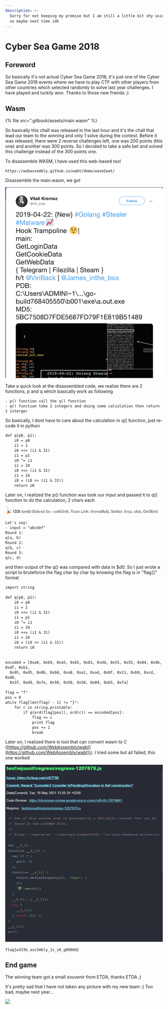 ```yaml
---
description: >-
  Sorry for not keeping my promise but I am still a little bit shy using German,
  so maybe next time idk
---
```


# Cyber Sea Game 2018

## Foreword

So basically it's not actual Cyber Sea Game 2018, it's just one of the Cyber Sea Game 2019 events where we have to play CTF with other players from other countries which selected randomly to solve last year challenges.  I have played and luckily won. Thanks to those new friends ;\)

## Wasm

{% file src=".gitbook/assets/main.wasm" %}

So basically this chall was released in the last hour and it's the chall that lead our team to the winning and only 1 solve during the contest. Before it was released, there were 2 reverse challenges left, one was 200 points \(this one\) and another was 300 points. So I decided to take a safe bet and solved this challenge instead of the 300 points one.

To disassemble WASM, I have used this web-based tool

```text
https://webassembly.github.io/wabt/demo/wasm2wat/
```

Disassemble the main.wasm, we got

![](.gitbook/assets/image%20%28141%29.png)

Take a quick look at the disassembled code, we realize there are 2 functions, p and q which basically work as following

```text
- p() function call the q() function
- q() function take 2 integers and doing some calculation then return 1 interger
```

So basically, I dont have to care about the calculation in q\(\) function, just re-code it in python

```text
def q(p0, p1):
	i0 = p0
	i1 = 1
	i0 <<= (i1 & 31)
	i1 = p1
	i0 ^= i1
	i1 = 24
	i0 <<= (i1 & 31)
	i1 = 24
	i0 = (i0 >> (i1 & 31))
	return i0
```

Later on, I realized the p\(\) function was took our input and passed it to q\(\) function to do the calculation, 2 chars each

![](.gitbook/assets/image%20%28187%29.png)

```text
Let's say:
- input = "abcdef"
Round 1:
q(a, b)
Round 2:
q(b, c)
Round 3:
q(c, d)
```

and then output of the q\(\) was compared with data in $d0. So I just wrote a script to bruteforce the flag char by char by knowing the flag is in "flag{}" format

```text
import string

def q(p0, p1):
	i0 = p0
	i1 = 1
	i0 <<= (i1 & 31)
	i1 = p1
	i0 ^= i1
	i1 = 24
	i0 <<= (i1 & 31)
	i1 = 24
	i0 = (i0 >> (i1 & 31))
	return i0


encoded = [0xa0, 0xb9, 0xa5, 0xb5, 0x81, 0xdd, 0x55, 0x55, 0x04, 0x9b, 0xdf, 0xb1, 
  0x95, 0xd5, 0x0b, 0xb8, 0xa8, 0xa1, 0xad, 0x8f, 0x11, 0xb9, 0xcd, 0xd6, 
  0x3f, 0xd9, 0xfe, 0x50, 0x50, 0x50, 0x04, 0xb5, 0xfa]

flag = "f"
pos = 0
while flag[len(flag) - 1] != "}":
	for c in string.printable:
		if q(ord(flag[pos]), ord(c)) == encoded[pos]:
			flag += c
			print flag
			pos += 1
			break
```

Later on, I realized there is tool that can convert wasm to C \([https://github.com/WebAssembly/wabt](https://github.com/WebAssembly/wabt)\). I tried some but all failed, this one worked

![](.gitbook/assets/image%20%28110%29.png)

```text
flag{w333b_ass3mbly_1s_s0_g0000d}
```

## End game

The winning team got a small souvenir from ETDA, thanks ETDA ;\)

It's pretty sad that I have not taken any picture with my new team :\( Too bad, maybe next year...

![](.gitbook/assets/image%20%282%29.png)


